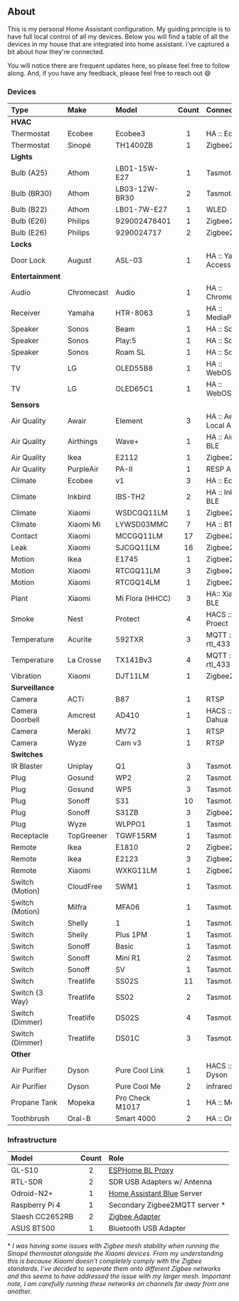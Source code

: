 ## About

This is my personal Home Assistant configuration. My guiding principle is to have
full local control of all my devices. Below you will find a table of all the devices
in my house that are integrated into home assistant. i've captured a bit about how
they're connected.

You will notice there are frequent updates here, so please feel free to follow along.
And, if you have any feedback, please feel free to reach out :smile:

### Devices

| Type              | Make       | Model           | Count | Connectivity          |
| :---              | :---       | :---            | :--:  | :--                   |
| **HVAC**                                                                         |
| Thermostat        | Ecobee     | Ecobee3         | 1     | HA :: Ecobee          |
| Thermostat        | Sinopé     | TH1400ZB        | 1     | Zigbee2MQTT           |
| **Lights**                                                                       |
| Bulb (A25)        | Athom      | LB01-15W-E27    | 1     | Tasmota               |
| Bulb (BR30)       | Athom      | LB03-12W-BR30   | 2     | Tasmota               |
| Bulb (B22)        | Athom      | LB01-7W-E27     | 1     | WLED                  |
| Bulb (E26)        | Philips    | 929002478401    | 1     | Zigbee2MQTT           |
| Bulb (E26)        | Philips    | 9290024717      | 2     | Zigbee2MQTT           |
| **Locks**                                                                        |
| Door Lock         | August     | ASL-03          | 1     | HA :: Yale Access BLE |
| **Entertainment**                                                                |
| Audio             | Chromecast | Audio           | 1     | HA :: Chromecast      |
| Receiver          | Yamaha     | HTR-8063        | 1     | HA :: MediaPlayers    |
| Speaker           | Sonos      | Beam            | 1     | HA :: Sonos           |
| Speaker           | Sonos      | Play:5          | 1     | HA :: Sonos           |
| Speaker           | Sonos      | Roam SL         | 1     | HA :: Sonos           |
| TV                | LG         | OLED55B8        | 1     | HA :: WebOSTV         |
| TV                | LG         | OLED65C1        | 1     | HA :: WebOSTV         |
| **Sensors**                                                                      |
| Air Quality       | Awair      | Element         | 3     | HA :: Awair Local API |
| Air Quality       | Airthings  | Wave+           | 1     | HA :: Airthings BLE   |
| Air Quality       | Ikea       | E2112           | 1     | Zigbee2MQTT           |
| Air Quality       | PurpleAir  | PA-II           | 1     | RESP API              |
| Climate           | Ecobee     | v1              | 3     | HA :: Ecobee          |
| Climate           | Inkbird    | IBS-TH2         | 2     | HA :: Inkbird BLE     |
| Climate           | Xiaomi     | WSDCGQ11LM      | 1     | Zigbee2MQTT           |
| Climate           | Xiaomi Mi  | LYWSD03MMC      | 7     | HA :: BTHome          |
| Contact           | Xiaomi     | MCCGQ11LM       | 17    | Zigbee2MQTT           |
| Leak              | Xiaomi     | SJCGQ11LM       | 16    | Zigbee2MQTT           |
| Motion            | Ikea       | E1745           | 1     | Zigbee2MQTT           |
| Motion            | Xiaomi     | RTCGQ11LM       | 3     | Zigbee2MQTT           |
| Motion            | Xiaomi     | RTCGQ14LM       | 1     | Zigbee2MQTT           |
| Plant             | Xiaomi     | Mi Flora (HHCC) | 3     | HA:: Xiami BLE        |
| Smoke             | Nest       | Protect         | 4     | HACS :: Nest Proect   | 
| Temperature       | Acurite    | 592TXR          | 3     | MQTT :: rtl_433       |
| Temperature       | La Crosse  | TX141Bv3        | 4     | MQTT :: rtl_433       |
| Vibration         | Xiaomi     | DJT11LM         | 1     | Zigbee2MQTT           |
| **Surveillance**                                                                 |
| Camera            | ACTi       | B87             | 1     | RTSP                  |
| Camera Doorbell   | Amcrest    | AD410           | 1     | HACS :: Dahua         |
| Camera            | Meraki     | MV72            | 1     | RTSP                  |
| Camera            | Wyze       | Cam v3          | 1     | RTSP                  |
| **Switches**                                                                     |
| IR Blaster        | Uniplay    | Q1              | 3     | Tasmota               |
| Plug              | Gosund     | WP2             | 2     | Tasmota               |
| Plug              | Gosund     | WP5             | 3     | Tasmota               |
| Plug              | Sonoff     | S31             | 10    | Tasmota               |
| Plug              | Sonoff     | S31ZB           | 3     | Zigbee2MQTT           |
| Plug              | Wyze       | WLPPO1          | 1     | Tasmota               |
| Receptacle        | TopGreener | TGWF15RM        | 1     | Tasmota               |
| Remote            | Ikea       | E1810           | 2     | Zigbee2MQTT           |
| Remote            | Ikea       | E2123           | 3     | Zigbee2MQTT           |
| Remote            | Xiaomi     | WXKG11LM        | 1     | Zigbee2MQTT           |
| Switch (Motion)   | CloudFree  | SWM1            | 1     | Tasmota               |
| Switch (Motion)   | Milfra     | MFA06           | 1     | Tasmota               |
| Switch            | Shelly     | 1               | 1     | Tasmota               |
| Switch            | Shelly     | Plus 1PM        | 1     | Tasmota               |
| Switch            | Sonoff     | Basic           | 1     | Tasmota               |
| Switch            | Sonoff     | Mini R1         | 2     | Tasmota               |
| Switch            | Sonoff     | SV              | 1     | Tasmota               |
| Switch            | Treatlife  | SS02S           | 11    | Tasmota               |
| Switch (3 Way)    | Treatlife  | SS02            | 2     | Tasmota               |
| Switch (Dimmer)   | Treatlife  | DS02S           | 4     | Tasmota               |
| Switch (Dimmer)   | Treatlife  | DS01C           | 3     | Tasmota               |
| **Other**                                                                        |
| Air Purifier      | Dyson      | Pure Cool Link  | 1     | HACS :: Dyson         |
| Air Purifier      | Dyson      | Pure Cool Me    | 2     | infrared              |
| Propane Tank      | Mopeka     | Pro Check M1017 | 1     | HA :: Mopeka          |
| Toothbrush        | Oral-B     | Smart 4000      | 2     | HA :: Oral-B          |

 ### Infrastructure

 | Model           | Count | Role                                                              |
 | :---            | :--:  | :---                                                              |
 | GL-S10          | 2     | [ESPHome BL Proxy](esphome/bl-proxy-front.yaml)                   |
 | RTL-SDR         | 2     | SDR USB Adapters w/ Antenna                                       |
 | Odroid-N2+      | 1     | [Home Assistant Blue](https://www.home-assistant.io/blue/) Server | 
 | Raspberry Pi 4  | 1     | Secondary Zigbee2MQTT server *                                    |
 | Slaesh CC2652RB | 2     | [Zigbee Adapter ](https://slae.sh/projects/cc2652/)               |
 | ASUS BT500      | 1     | Bluetooth USB Adapter                                             |

 \* *I was having some issues with Zigbee mesh stability when running the Sinopé thermostat
 alongside the Xiaomi devices. From my understanding this is because Xiaomi doesn't completely
 comply with the Zigbee standards. I've decided to seperate them onto different Zigbee networks
 and this seems to have addressed the issue with my larger mesh. Important note, I
 am carefully running these networks on channels far away from one another.*
